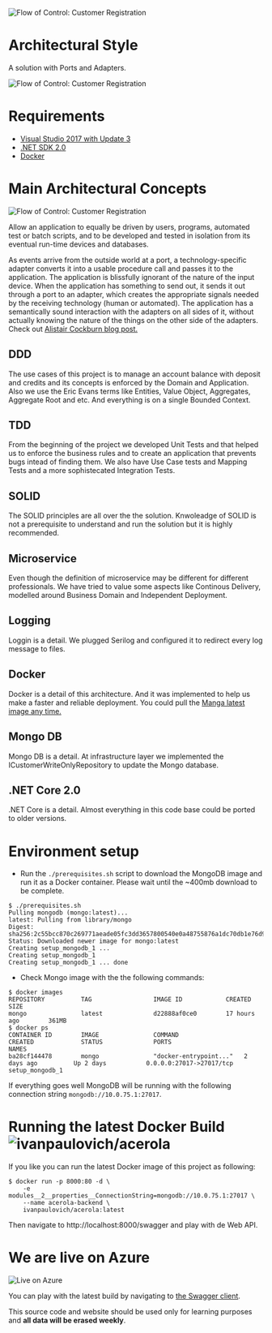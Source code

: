 ![Flow of Control: Customer Registration](https://raw.githubusercontent.com/ivanpaulovich/acerola/master/images/logo.png)
# Architectural Style
A solution with Ports and Adapters.

![Flow of Control: Customer Registration](https://raw.githubusercontent.com/ivanpaulovich/acerola/master/images/Acerola-Flow-Of-Control.png)

# Requirements
* [Visual Studio 2017 with Update 3](https://www.visualstudio.com/en-us/news/releasenotes/vs2017-relnotes)
* [.NET SDK 2.0](https://www.microsoft.com/net/download/core)
* [Docker](https://docs.docker.com/docker-for-windows/install/)

# Main Architectural Concepts
![Flow of Control: Customer Registration](https://raw.githubusercontent.com/ivanpaulovich/acerola/master/images/hexagonal-arhcitecture-alistair-cockburn.gif)

Allow an application to equally be driven by users, programs, automated test or batch scripts, and to be developed and tested in isolation from its eventual run-time devices and databases.

As events arrive from the outside world at a port, a technology-specific adapter converts it into a usable procedure call and passes it to the application. The application is blissfully ignorant of the nature of the input device. When the application has something to send out, it sends it out through a port to an adapter, which creates the appropriate signals needed by the receiving technology (human or automated). The application has a semantically sound interaction with the adapters on all sides of it, without actually knowing the nature of the things on the other side of the adapters. Check out [Alistair Cockburn blog post.](http://alistair.cockburn.us/Hexagonal+architecture)

## DDD
The use cases of this project is to manage an account balance with deposit and credits and its concepts is enforced by the Domain and Application. Also we use the Eric Evans terms like Entities, Value Object, Aggregates, Aggregate Root and etc. And everything is on a single Bounded Context.

## TDD
From the beginning of the project we developed Unit Tests and that helped us to enforce the business rules and to create an application that prevents bugs intead of finding them. We also have Use Case tests and Mapping Tests and a more sophistecated Integration Tests. 

## SOLID
The SOLID principles are all over the the solution. Knwoleadge of SOLID is not a prerequisite to understand and run the solution but it is highly recommended.

## Microservice
Even though the definition of microservice may be different for different professionals. We have tried to value some aspects like Continous Delivery, modelled around Business Domain and Independent Deployment.

## Logging
Loggin is a detail. We plugged Serilog and configured it to redirect every log message to files.

## Docker
Docker is a detail of this architecture. And it was implemented to help us make a faster and reliable deployment. You could pull the [Manga latest image any time.](https://hub.docker.com/r/ivanpaulovich/acerola/)

## Mongo DB
Mongo DB is a detail. At infrastructure layer we implemented the ICustomerWriteOnlyRepository to update the Mongo database.

## .NET Core 2.0
.NET Core is a detail. Almost everything in this code base could be ported to older versions.

# Environment setup

* Run the `./prerequisites.sh` script to download the MongoDB image and run it as a Docker container. 
Please wait until the ~400mb download to be complete.

```
$ ./prerequisites.sh
Pulling mongodb (mongo:latest)...
latest: Pulling from library/mongo
Digest: sha256:2c55bcc870c269771aeade05fc3dd3657800540e0a48755876a1dc70db1e76d9
Status: Downloaded newer image for mongo:latest
Creating setup_mongodb_1 ...
Creating setup_mongodb_1
Creating setup_mongodb_1 ... done
```
* Check Mongo image with the the following commands:

```
$ docker images
REPOSITORY          TAG                 IMAGE ID            CREATED             SIZE
mongo               latest              d22888af0ce0        17 hours ago        361MB
$ docker ps
CONTAINER ID        IMAGE               COMMAND                  CREATED             STATUS              PORTS                                            NAMES
ba28cf144478        mongo               "docker-entrypoint..."   2 days ago          Up 2 days           0.0.0.0:27017->27017/tcp                         setup_mongodb_1
```

If everything goes well MongoDB will be running with the following connection string `mongodb://10.0.75.1:27017`.

# Running the latest Docker Build ![ivanpaulovich/acerola](https://dockerbuildbadges.quelltext.eu/status.svg?organization=ivanpaulovich&repository=acerola)

If you like you can run the latest Docker image of this project as following:

```
$ docker run -p 8000:80 -d \
	-e modules__2__properties__ConnectionString=mongodb://10.0.75.1:27017 \
	--name acerola-backend \
	ivanpaulovich/acerola:latest
```
Then navigate to http://localhost:8000/swagger and play with de Web API.

# We are live on Azure

![Live on Azure](https://raw.githubusercontent.com/ivanpaulovich/acerola/master/images/Swagger.png)

You can play with the latest build by navigating to [the Swagger client](http://grape.westus2.cloudapp.azure.com:8000/swagger "Acerola Swagger").

This source code and website should be used only for learning purposes and **all data will be erased weekly**.

